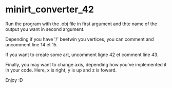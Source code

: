 # minirt_converter_42

Run the program with the .obj file in first argument and thte name of the output you want in second argument.

Depending if you have '/' beetwin you vertices, you can comment and uncomment line 14 et 15.

If you want to create some art, uncomment ligne 42 et comment line 43.

Finally, you may want to change axis, depending how you've implemented it in your code.
Here, x is right, y is up and z is foward.

Enjoy :D
